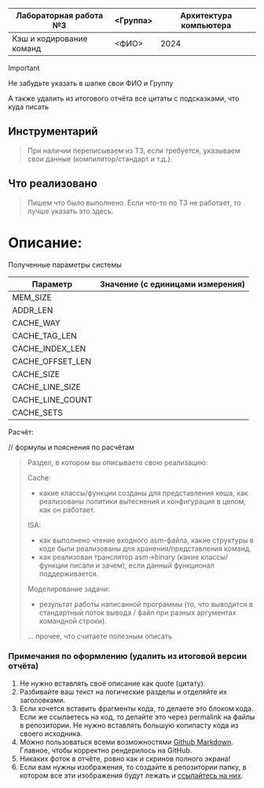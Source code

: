 | Лабораторная работа №3    | <Группа>    | Архитектура компьютера |
| ------------------------- | ----------- | ---- |
| Кэш и кодирование команд  | <ФИО>       | 2024 |

> [!important]  
> Не забудьте указать в шапке свои ФИО и Группу
> 
> А также удалить из итогового отчёта все цитаты с подсказками, что куда писать

## Инструментарий
> При наличии переписываем из ТЗ, если требуется, указываем свои данные (компилятор/стандарт и т.д.).

## Что реализовано
> Пишем что было выполнено. Если что-то по ТЗ не работает, то лучше указать это здесь.

# Описание:

Полученные параметры системы

| Параметр         | Значение (с единицами измерения) |
| ---------------- | --- |
| MEM_SIZE         |  |
| ADDR_LEN         |  |
| CACHE_WAY        |  |
| CACHE_TAG_LEN    |  |
| CACHE_INDEX_LEN  |  |
| CACHE_OFFSET_LEN |  |
| CACHE_SIZE       |  |
| CACHE_LINE_SIZE  |  |
| CACHE_LINE_COUNT |  |
| CACHE_SETS       |  |

Расчёт:

// формулы и пояснения по расчётам

> Раздел, в котором вы описываете свою реализацию:
>
> Cache:
> - какие классы/функции созданы для представления кеша, как реализованы политики вытеснения и конфигурация в целом, как он работает.
>
> ISA:
> - как выполнено чтение входного asm-файла, какие структуры в коде были реализованы для хранения/представления команд.
> - как реализован транслятор asm->binary (какие классы/функции писали и зачем), если данный функционал поддерживается.
>
> Моделирование задачи:
> - результат работы написанной программы (то, что выводится в стандартный поток вывода / файл при разных аргументах командной строки).
>
> ... прочее, что считаете полезным описать

### Примечания по оформлению (удалить из итоговой версии отчёта)

1. Не нужно вставлять своё описание как quote (цитату).
2. Разбивайте ваш текст на логические разделы и отделяйте их заголовками.
3. Если хочется вставить фрагменты кода, то делаете это блоком кода. Если же ссылаетесь на код, то делайте это через permalink на файлы в репозитории. Не нужно вставлять большую копипасту кода из своего исходника.
4. Можно пользоваться всеми возможностями [Github Markdown](https://docs.github.com/ru/get-started/writing-on-github/getting-started-with-writing-and-formatting-on-github/quickstart-for-writing-on-github). Главное, чтобы корректно рендерилось на GitHub.
5. Никаких фоток в отчёте, ровно как и скринов полного экрана!
6. Если вам нужны изображения, то создайте в репозитории папку, в котором все эти изображения будут лежать и [ссылайтесь на них](https://docs.github.com/ru/get-started/writing-on-github/getting-started-with-writing-and-formatting-on-github/basic-writing-and-formatting-syntax#images).
